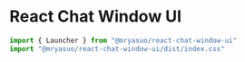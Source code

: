 # React Chat Window UI

```javascript
import { Launcher } from "@mryasuo/react-chat-window-ui"
import "@mryasuo/react-chat-window-ui/dist/index.css"
```
